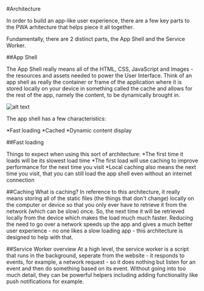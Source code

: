 #Architecture

In order to build an app-like user experience, there are a few key parts to the PWA arhitecture that helps piece it all together.

Fundamentally, there are 2 distinct parts, the App Shell and the Service Worker.

##App Shell

The App Shell really means all of the HTML, CSS, JavaScript and Images - the resources and assets needed to power the User Interface. Think of an app shell as really the container or frame of the application where it is stored locally on your device in something called the cache and allows for the rest of the app, namely the content, to be dynamically brought in.

![alt text](https://github.com/tritorto/camp-seek-pwa/tree/master/instructions/images/appshell.jpg "App Shell Architecture")

The app shell has a few characteristics:

*Fast loading
*Cached
*Dynamic content display

##Fast loading

Things to expect when using this sort of architecture:
*The first time it loads will be its slowest load time
*The first load will use caching to improve performance for the next time you visit
*Local caching also means the next time you visit, that you can still load the app shell even without an internet connection

##Caching
What is caching? In reference to this architecture, it really means storing all of the static files (the things that don't change) locally on the computer or device so that you only ever have to retrieve it from the network (which can be slow) once. So, the next time it will be retrieved locally from the device which makes the load much much faster. Reducing the need to go over a network speeds up the app and gives a much better user experience - no one likes a slow loading app - this architecture is designed to help with that.


##Service Worker overview
At a high level, the service worker is a script that runs in the background, seperate from the website - it responds to events, for example, a network request - so it does nothing but listen for an event and then do something based on its event. Without going into too much detail, they can be powerful helpers including adding functionality like push notifications for example. 